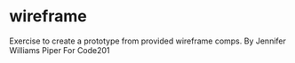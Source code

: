 # wireframe

Exercise to create a prototype from provided wireframe comps.
By Jennifer Williams Piper
For Code201